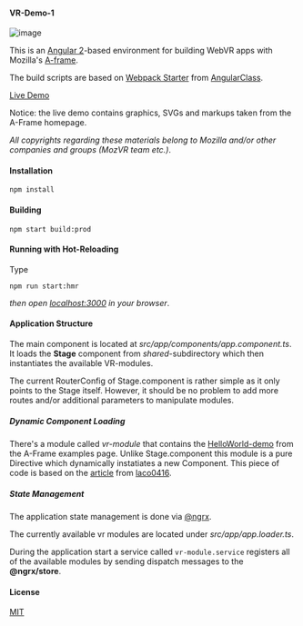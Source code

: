 #### VR-Demo-1

![image](http://imageup.info/upload/big/2016/07/10/5782b3b45b6e9.png)

This is an [Angular 2](https://angular.io/)-based environment for building WebVR apps with Mozilla's [A-frame](https://aframe.io/).

The build scripts are based on [Webpack Starter](https://github.com/AngularClass/angular2-webpack-starter) from [AngularClass](https://github.com/AngularClass). 

[Live Demo](http://brakmic.com/demos/vrdemo/)

Notice: the live demo contains graphics, SVGs and markups taken from the A-Frame homepage. 

*All copyrights regarding these materials belong to Mozilla and/or other companies and groups (MozVR team etc.)*.

#### Installation

```
npm install 
```

#### Building 
```
npm start build:prod 
```

#### Running with Hot-Reloading 
Type
```
npm run start:hmr 
```
*then open [localhost:3000](http://localhost:3000) in your browser*.

#### Application Structure 

The main component is located at *src/app/components/app.component.ts*. It loads the **Stage** component from *shared*-subdirectory which then instantiates the available VR-modules. 

The current RouterConfig of Stage.component is rather simple as it only points to the Stage itself. However, it should be no problem 
to add more routes and/or additional parameters to manipulate modules. 

##### Dynamic Component Loading

There's a module called *vr-module* that contains the [HelloWorld-demo](https://aframe.io/examples/showcase/helloworld/) from the 
A-Frame examples page. Unlike Stage.component this module is a pure Directive which dynamically instatiates a new Component. This piece of code is 
based on the [article](http://blog.lacolaco.net/post/dynamic-component-creation-in-angular-2/) from [laco0416](https://twitter.com/laco0416).

##### State Management

The application state management is done via [@ngrx](https://github.com/ngrx/ngrx.github.io). 

The currently available vr modules are located under *src/app/app.loader.ts*. 

During the application start a service called `vr-module.service` registers all of the available modules by sending dispatch messages to the **@ngrx/store**. 

#### License 

[MIT](https://github.com/brakmic/Angular_VRDemo/blob/master/LICENSE)
